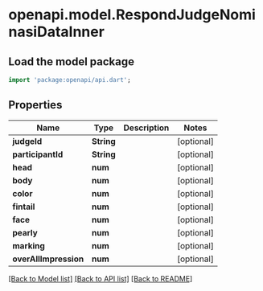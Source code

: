 # openapi.model.RespondJudgeNominasiDataInner

## Load the model package
```dart
import 'package:openapi/api.dart';
```

## Properties
Name | Type | Description | Notes
------------ | ------------- | ------------- | -------------
**judgeId** | **String** |  | [optional] 
**participantId** | **String** |  | [optional] 
**head** | **num** |  | [optional] 
**body** | **num** |  | [optional] 
**color** | **num** |  | [optional] 
**fintail** | **num** |  | [optional] 
**face** | **num** |  | [optional] 
**pearly** | **num** |  | [optional] 
**marking** | **num** |  | [optional] 
**overAllImpression** | **num** |  | [optional] 

[[Back to Model list]](../README.md#documentation-for-models) [[Back to API list]](../README.md#documentation-for-api-endpoints) [[Back to README]](../README.md)



